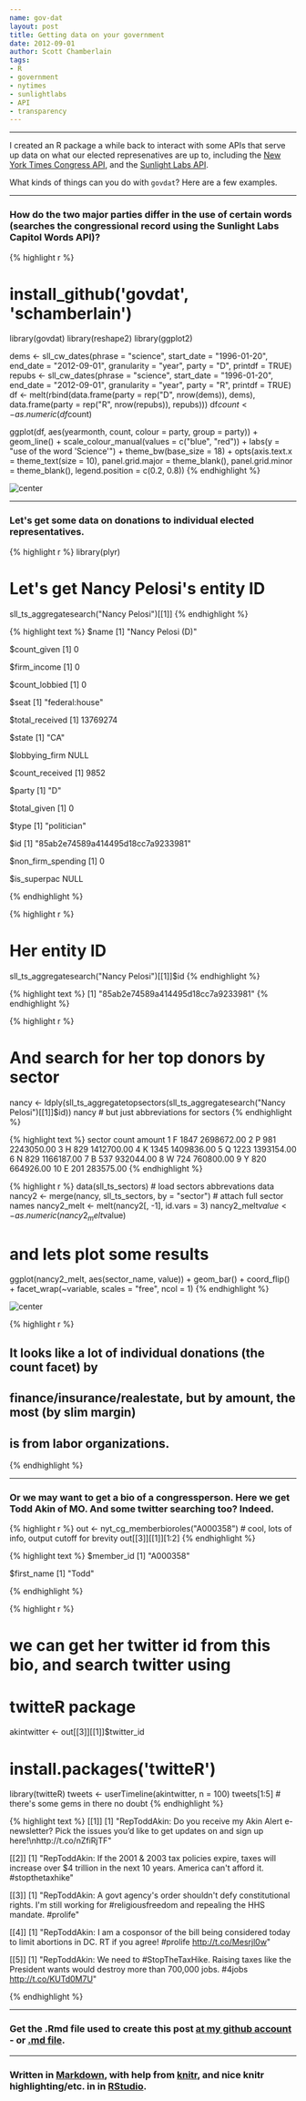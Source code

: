 ```yaml
---
name: gov-dat
layout: post
title: Getting data on your government
date: 2012-09-01
author: Scott Chamberlain
tags: 
- R
- government
- nytimes 
- sunlightlabs
- API
- transparency
---
```




*********

I created an R package a while back to interact with some APIs that serve up data on what our elected represenatives are up to, including the [New York Times Congress API](http://developer.nytimes.com/), and the [Sunlight Labs API](http://services.sunlightlabs.com/).

What kinds of things can you do with `govdat`?  Here are a few examples. 

*********

### How do the two major parties differ in the use of certain words (searches the congressional record using the Sunlight Labs Capitol Words API)?

{% highlight r %}
# install_github('govdat', 'schamberlain')
library(govdat)
library(reshape2)
library(ggplot2)

dems <- sll_cw_dates(phrase = "science", start_date = "1996-01-20", end_date = "2012-09-01", 
    granularity = "year", party = "D", printdf = TRUE)
repubs <- sll_cw_dates(phrase = "science", start_date = "1996-01-20", end_date = "2012-09-01", 
    granularity = "year", party = "R", printdf = TRUE)
df <- melt(rbind(data.frame(party = rep("D", nrow(dems)), dems), data.frame(party = rep("R", 
    nrow(repubs)), repubs)))
df$count <- as.numeric(df$count)

ggplot(df, aes(yearmonth, count, colour = party, group = party)) + geom_line() + 
    scale_colour_manual(values = c("blue", "red")) + labs(y = "use of the word 'Science'") + 
    theme_bw(base_size = 18) + opts(axis.text.x = theme_text(size = 10), panel.grid.major = theme_blank(), 
    panel.grid.minor = theme_blank(), legend.position = c(0.2, 0.8))
{% endhighlight %}

![center](/img/unnamed-chunk-1.png) 


*********

### Let's get some data on donations to individual elected representatives.

{% highlight r %}
library(plyr)

# Let's get Nancy Pelosi's entity ID
sll_ts_aggregatesearch("Nancy Pelosi")[[1]]
{% endhighlight %}



{% highlight text %}
$name
[1] "Nancy Pelosi (D)"

$count_given
[1] 0

$firm_income
[1] 0

$count_lobbied
[1] 0

$seat
[1] "federal:house"

$total_received
[1] 13769274

$state
[1] "CA"

$lobbying_firm
NULL

$count_received
[1] 9852

$party
[1] "D"

$total_given
[1] 0

$type
[1] "politician"

$id
[1] "85ab2e74589a414495d18cc7a9233981"

$non_firm_spending
[1] 0

$is_superpac
NULL

{% endhighlight %}



{% highlight r %}

# Her entity ID
sll_ts_aggregatesearch("Nancy Pelosi")[[1]]$id
{% endhighlight %}



{% highlight text %}
[1] "85ab2e74589a414495d18cc7a9233981"
{% endhighlight %}



{% highlight r %}

# And search for her top donors by sector
nancy <- ldply(sll_ts_aggregatetopsectors(sll_ts_aggregatesearch("Nancy Pelosi")[[1]]$id))
nancy  # but just abbreviations for sectors
{% endhighlight %}



{% highlight text %}
   sector count     amount
1       F  1847 2698672.00
2       P   981 2243050.00
3       H   829 1412700.00
4       K  1345 1409836.00
5       Q  1223 1393154.00
6       N   829 1166187.00
7       B   537  932044.00
8       W   724  760800.00
9       Y   820  664926.00
10      E   201  283575.00
{% endhighlight %}



{% highlight r %}
data(sll_ts_sectors)  # load sectors abbrevations data
nancy2 <- merge(nancy, sll_ts_sectors, by = "sector")  # attach full sector names
nancy2_melt <- melt(nancy2[, -1], id.vars = 3)
nancy2_melt$value <- as.numeric(nancy2_melt$value)

# and lets plot some results
ggplot(nancy2_melt, aes(sector_name, value)) + geom_bar() + coord_flip() + facet_wrap(~variable, 
    scales = "free", ncol = 1)
{% endhighlight %}

![center](/img/unnamed-chunk-2.png) 

{% highlight r %}

## It looks like a lot of individual donations (the count facet) by
## finance/insurance/realestate, but by amount, the most (by slim margin)
## is from labor organizations.
{% endhighlight %}


*********

### Or we may want to get a bio of a congressperson. Here we get Todd Akin of MO. And some twitter searching too? Indeed.

{% highlight r %}
out <- nyt_cg_memberbioroles("A000358")  # cool, lots of info, output cutoff for brevity
out[[3]][[1]][1:2]
{% endhighlight %}



{% highlight text %}
$member_id
[1] "A000358"

$first_name
[1] "Todd"

{% endhighlight %}



{% highlight r %}

# we can get her twitter id from this bio, and search twitter using
# twitteR package
akintwitter <- out[[3]][[1]]$twitter_id

# install.packages('twitteR')
library(twitteR)
tweets <- userTimeline(akintwitter, n = 100)
tweets[1:5]  # there's some gems in there no doubt
{% endhighlight %}



{% highlight text %}
[[1]]
[1] "RepToddAkin: Do you receive my Akin Alert e-newsletter?  Pick the issues you’d like to get updates on and sign up here!\nhttp://t.co/nZfiRjTF"

[[2]]
[1] "RepToddAkin: If the 2001 &amp; 2003 tax policies expire, taxes will increase over $4 trillion in the next 10 years. America can't afford it. #stopthetaxhike"

[[3]]
[1] "RepToddAkin: A govt agency's order shouldn't defy constitutional rights. I'm still working for #religiousfreedom and repealing the HHS mandate. #prolife"

[[4]]
[1] "RepToddAkin: I am a cosponsor of the bill being considered today to limit abortions in DC. RT if you agree! #prolife http://t.co/Mesrjl0w"

[[5]]
[1] "RepToddAkin: We need to #StopTheTaxHike. Raising taxes like the President wants would destroy more than 700,000 jobs. #4jobs http://t.co/KUTd0M7U"

{% endhighlight %}


*********

### Get the .Rmd file used to create this post [at my github account](https://github.com/SChamberlain/schamberlain.github.com/blob/master/_drafts/2012-09-01-gov-dat.Rmd) - or [.md file](https://github.com/SChamberlain/schamberlain.github.com/tree/master/_posts/2012-09-01-gov-dat.md).

*********

### Written in [Markdown](http://daringfireball.net/projects/markdown/), with help from [knitr](http://yihui.name/knitr/), and nice knitr highlighting/etc. in in [RStudio](http://rstudio.org/).
